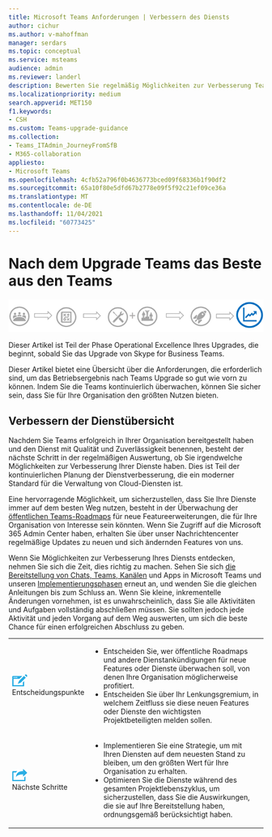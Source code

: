 ```yaml
---
title: Microsoft Teams Anforderungen | Verbessern des Diensts
author: cichur
ms.author: v-mahoffman
manager: serdars
ms.topic: conceptual
ms.service: msteams
audience: admin
ms.reviewer: landerl
description: Bewerten Sie regelmäßig Möglichkeiten zur Verbesserung Teams Diensts nach dem Upgrade, überwachen Sie Teams Roadmap auf interessante Featureerweiterungen.
ms.localizationpriority: medium
search.appverid: MET150
f1.keywords:
- CSH
ms.custom: Teams-upgrade-guidance
ms.collection:
- Teams_ITAdmin_JourneyFromSfB
- M365-collaboration
appliesto:
- Microsoft Teams
ms.openlocfilehash: 4cfb52a796f0b4636773bced09f68336b1f90df2
ms.sourcegitcommit: 65a10f80e5dfd67b2778e09f5f92c21ef09ce36a
ms.translationtype: MT
ms.contentlocale: de-DE
ms.lasthandoff: 11/04/2021
ms.locfileid: "60773425"
---
```

# <a name="get-the-most-out-of-teams-after-upgrading"></a>Nach dem Upgrade Teams das Beste aus den Teams

![Upgrade journey diagram, hervorhebt die Operational Excellence-Stufe.](media/upgrade-banner-op-excellence.png "Phasen des Upgradewegs, mit Betonung auf der Stufe &quot;Operational Excellence&quot;")

Dieser Artikel ist Teil der Phase Operational Excellence Ihres Upgrades, die beginnt, sobald Sie das Upgrade von Skype for Business Teams.

Dieser Artikel bietet eine Übersicht über die Anforderungen, die erforderlich sind, um das Betriebsergebnis nach Teams Upgrade so gut wie vorn zu können. Indem Sie die Teams kontinuierlich überwachen, können Sie sicher sein, dass Sie für Ihre Organisation den größten Nutzen bieten.

## <a name="enhance-your-service-overview"></a>Verbessern der Dienstübersicht

Nachdem Sie Teams erfolgreich in Ihrer Organisation bereitgestellt haben und den Dienst mit Qualität und Zuverlässigkeit benennen, besteht der nächste Schritt in der regelmäßigen Auswertung, ob Sie irgendwelche Möglichkeiten zur Verbesserung Ihrer Dienste haben. Dies ist Teil der kontinuierlichen Planung der Dienstverbesserung, die ein moderner Standard für die Verwaltung von Cloud-Diensten ist.

Eine hervorragende Möglichkeit, um sicherzustellen, dass Sie Ihre Dienste immer auf dem besten Weg nutzen, besteht in der Überwachung der [öffentlichen Teams-Roadmaps](https://products.office.com/business/office-365-roadmap?filters=microsoft%20teams) für neue Featureerweiterungen, die für Ihre Organisation von Interesse sein könnten. Wenn Sie Zugriff auf die Microsoft 365 Admin Center haben, erhalten Sie über unser Nachrichtencenter regelmäßige Updates zu neuen und sich ändernden Features von uns.

Wenn Sie Möglichkeiten zur Verbesserung Ihres Diensts entdecken, nehmen Sie sich die Zeit, dies richtig zu machen. Sehen Sie sich [die Bereitstellung von Chats, Teams, Kanälen](deploy-chat-teams-channels-microsoft-teams-landing-page.md) und Apps in Microsoft Teams und unseren [Implementierungsphasen](deploy-chat-teams-channels-microsoft-teams-landing-page.md) erneut an, und wenden Sie die gleichen Anleitungen bis zum Schluss an. Wenn Sie kleine, inkrementelle Änderungen vornehmen, ist es unwahrscheinlich, dass Sie alle Aktivitäten und Aufgaben vollständig abschließen müssen. Sie sollten jedoch jede Aktivität und jeden Vorgang auf dem Weg auswerten, um sich die beste Chance für einen erfolgreichen Abschluss zu geben.

<table>
<tr><td><img src="media/audio_conferencing_image7.png" alt="An icon depicting decision points"/> <br/>Entscheidungspunkte</td><td><ul><li>Entscheiden Sie, wer öffentliche Roadmaps und andere Dienstankündigungen für neue Features oder Dienste überwachen soll, von denen Ihre Organisation möglicherweise profitiert.</li><li>Entscheiden Sie über Ihr Lenkungsgremium, in welchem Zeitfluss sie diese neuen Features oder Dienste den wichtigsten Projektbeteiligten melden sollen.</li></ul></td></tr>
<tr><td><img src="media/audio_conferencing_image9.png" alt="An icon depicting the next steps"/><br/>Nächste Schritte</td><td><ul><li>Implementieren Sie eine Strategie, um mit Ihren Diensten auf dem neuesten Stand zu bleiben, um den größten Wert für Ihre Organisation zu erhalten.</li><li>Optimieren Sie die Dienste während des gesamten Projektlebenszyklus, um sicherzustellen, dass Sie die Auswirkungen, die sie auf Ihre Bereitstellung haben, ordnungsgemäß berücksichtigt haben.</li></ul></td></tr>
</table>
